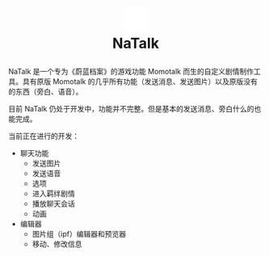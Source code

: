 # <p align="center"><img src="./Assets/Sprites/IconVariants/natalk_icon_48.png"/><br>NaTalk</p></font>

NaTalk 是一个专为《蔚蓝档案》的游戏功能 Momotalk 而生的自定义剧情制作工具。具有原版 Momotalk 的几乎所有功能（发送消息、发送图片）以及原版没有的东西（旁白、语音）。

目前 NaTalk 仍处于开发中，功能并不完整。但是基本的发送消息、旁白什么的也能完成。

当前正在进行的开发：
- 聊天功能
  - 发送图片
  - 发送语音
  - 选项
  - 进入羁绊剧情
  - 播放聊天会话
  - 动画
- 编辑器
  - 图片组（ipf）编辑器和预览器
  - 移动、修改信息